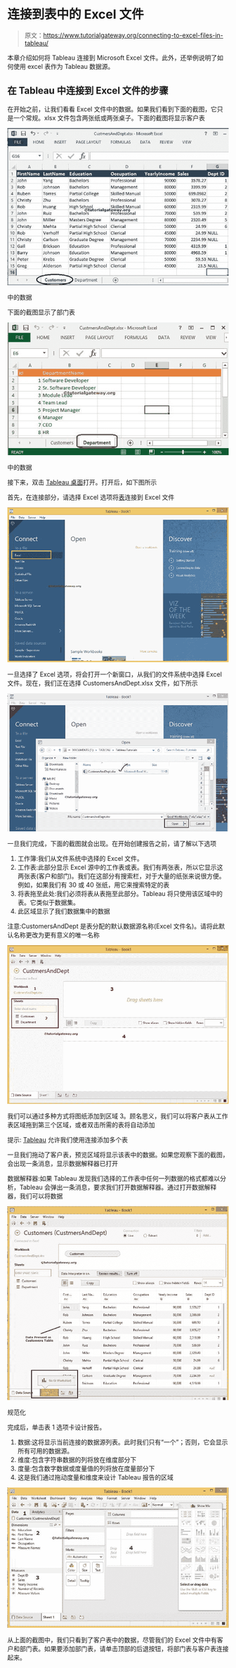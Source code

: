 # 连接到表中的 Excel 文件

> 原文：<https://www.tutorialgateway.org/connecting-to-excel-files-in-tableau/>

本章介绍如何将 Tableau 连接到 Microsoft Excel 文件。此外，还举例说明了如何使用 excel 表作为 Tableau 数据源。

## 在 Tableau 中连接到 Excel 文件的步骤

在开始之前，让我们看看 Excel 文件中的数据。如果我们看到下面的截图，它只是一个常规。xlsx 文件包含两张纸或两张桌子。下面的截图将显示客户表

![Connecting to Excel Files in Tableau 1](img/ef8aac614725779b1eaac2ac094dd269.png)

中的数据

下面的截图显示了部门表

![Connecting to Excel Files in Tableau 2](img/c33fb743a7f34a07362bb3014e352fcc.png)

中的数据

接下来，双击 [Tableau 桌面](https://www.tutorialgateway.org/download-and-install-power-bi-desktop/)打开。打开后，如下图所示

首先，在连接部分，请选择 Excel 选项将[表](https://www.tutorialgateway.org/tableau/)连接到 Excel 文件

![Connecting to Excel Files in Tableau 3](img/4c8b186994622cbb2893fadde7d4389c.png)

一旦选择了 Excel 选项，将会打开一个新窗口，从我们的文件系统中选择 Excel 文件。现在，我们正在选择 CustomersAndDept.xlsx 文件，如下所示

![Connecting to Excel Files in Tableau 4](img/adeeaf9f2702ee7b3ab260cf9b0269f4.png)

一旦我们完成，下面的截图就会出现。在开始创建报告之前，请了解以下选项

1.  工作簿:我们从文件系统中选择的 Excel 文件。
2.  工作表:此部分显示 Excel 源中的工作表或表。我们有两张表，所以它显示这两张表(客户和部门)。我们在这部分有搜索栏，对于大量的纸张来说很方便。例如，如果我们有 30 或 40 张纸，用它来搜索特定的表
3.  将表拖至此处:我们必须将表从表拖至此部分。Tableau 将只使用该区域中的表。它类似于数据集。
4.  此区域显示了我们数据集中的数据

注意:CustomersAndDept 是表分配的默认数据源名称(Excel 文件名)。请将此默认名称更改为更有意义的唯一名称

![Connecting Tableau to Excel Files 1](img/405145689f885ae001f079bc70b17a44.png)

我们可以通过多种方式将图纸添加到区域 3。顾名思义，我们可以将客户表从工作表区域拖到第三个区域，或者双击所需的表将自动添加

提示: [Tableau](https://www.tutorialgateway.org/tableau/) 允许我们使用连接添加多个表

一旦我们拖动了客户表，预览区域将显示该表中的数据。如果您观察下面的截图，会出现一条消息，显示数据解释器已打开

数据解释器:如果 Tableau 发现我们选择的工作表中任何一列数据的格式都难以分析，Tableau 会弹出一条消息，要求我们打开数据解释器。通过打开数据解释器，我们可以将数据

![Connecting Tableau to Excel Files 3](img/39ac5b02924261c52a40f86d4c07b484.png)

规范化

完成后，单击表 1 选项卡设计报告。

1.  数据:这将显示当前连接的数据源列表。此时我们只有“一个”；否则，它会显示所有可用的数据源。
2.  维度:包含字符串数据的列将放在维度部分下
3.  度量:包含数字数据或度量值的列将放在度量部分下
4.  这是我们通过拖动度量和维度来设计 Tableau 报告的区域

![Connecting Tableau to Excel Files 4](img/e4e82842a335ce921fbec130d528d313.png)

从上面的截图中，我们只看到了客户表中的数据，尽管我们的 Excel 文件中有客户和部门表。如果要添加部门表，请单击顶部的后退按钮，将部门表与客户表连接起来。
